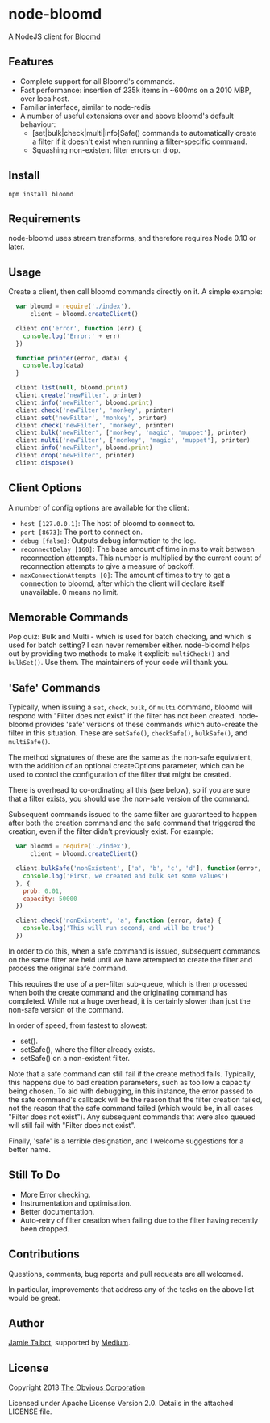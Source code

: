 node-bloomd
===========

A NodeJS client for [Bloomd](https://github.com/armon/bloomd)

Features
--------

* Complete support for all Bloomd's commands.
* Fast performance: insertion of 235k items in ~600ms on a 2010 MBP, over localhost.
* Familiar interface, similar to node-redis
* A number of useful extensions over and above bloomd's default behaviour:
  - [set|bulk|check|multi|info]Safe() commands to automatically create a filter if it doesn't exist when running a filter-specific command.
  - Squashing non-existent filter errors on drop.

Install
-------

    npm install bloomd

Requirements
------------

node-bloomd uses stream transforms, and therefore requires Node 0.10 or later.

Usage
-----

Create a client, then call bloomd commands directly on it. A simple example:


```js
  var bloomd = require('./index'),
      client = bloomd.createClient()

  client.on('error', function (err) {
    console.log('Error:' + err)
  })

  function printer(error, data) {
    console.log(data)
  }

  client.list(null, bloomd.print)
  client.create('newFilter', printer)
  client.info('newFilter', bloomd.print)
  client.check('newFilter', 'monkey', printer) 
  client.set('newFilter', 'monkey', printer)
  client.check('newFilter', 'monkey', printer) 
  client.bulk('newFilter', ['monkey', 'magic', 'muppet'], printer) 
  client.multi('newFilter', ['monkey', 'magic', 'muppet'], printer) 
  client.info('newFilter', bloomd.print)
  client.drop('newFilter', printer) 
  client.dispose() 
```

Client Options
--------------

A number of config options are available for the client:

* ```host [127.0.0.1]```: The host of bloomd to connect to.
* ```port [8673]```: The port to connect on.
* ```debug [false]```: Outputs debug information to the log.
* ```reconnectDelay [160]```: The base amount of time in ms to wait between reconnection attempts. This number is multiplied by the current count of reconnection attempts to give a measure of backoff.
* ```maxConnectionAttempts [0]```: The amount of times to try to get a connection to bloomd, after which the client will declare itself unavailable. 0 means no limit.

Memorable Commands
------------------

Pop quiz: Bulk and Multi - which is used for batch checking, and which is used for batch setting?  I
can never remember either.  node-bloomd helps out by providing two methods to make it explicit:
```multiCheck()``` and ```bulkSet()```. Use them. The maintainers of your code will thank you.

'Safe' Commands
---------------

Typically, when issuing a ```set```, ```check```, ```bulk```, or ```multi``` command,
bloomd will respond with "Filter does not exist" if the filter has not been created.  node-bloomd
provides 'safe' versions of these commands which auto-create the filter in this situation.  These
are ```setSafe()```, ```checkSafe()```, ```bulkSafe()```, and ```multiSafe()```.

The method signatures of these are the same as the non-safe equivalent, with the addition of an optional
createOptions parameter, which can be used to control the configuration of the filter that might be created.

There is overhead to co-ordinating all this (see below), so if you are sure that a filter exists,
you should use the non-safe version of the command.

Subsequent commands issued to the same filter are guaranteed to happen after both the creation command
and the safe command that triggered the creation, even if the filter didn't previously exist. For example:

```js
  var bloomd = require('./index'),
      client = bloomd.createClient()

  client.bulkSafe('nonExistent', ['a', 'b', 'c', 'd'], function(error, data) {
    console.log('First, we created and bulk set some values')
  }, {
    prob: 0.01,
    capacity: 50000
  })

  client.check('nonExistent', 'a', function (error, data) {
    console.log('This will run second, and will be true')
  })
```

In order to do this, when a safe command is issued, subsequent commands on the same filter are held
until we have attempted to create the filter and process the original safe command.

This requires the use of a per-filter sub-queue, which is then processed when both the create command
and the originating command has completed.  While not a huge overhead, it is certainly slower than just
the non-safe version of the command.

In order of speed, from fastest to slowest:

* set().
* setSafe(), where the filter already exists.
* setSafe() on a non-existent filter.

Note that a safe command can still fail if the create method fails. Typically, this happens due to bad
creation parameters, such as too low a capacity being chosen. To aid with debugging, in this instance,
the error passed to the safe command's callback will be the reason that the filter creation failed, not
the reason that the safe command failed (which would be, in all cases "Filter does not exist"). Any
subsequent commands that were also queued will still fail with "Filter does not exist".

Finally, 'safe' is a terrible designation, and I welcome suggestions for a better name.

Still To Do
-----------

* More Error checking.
* Instrumentation and optimisation.
* Better documentation.
* Auto-retry of filter creation when failing due to the filter having recently been dropped.

Contributions
-------------

Questions, comments, bug reports and pull requests are all welcomed.

In particular, improvements that address any of the tasks on the above
list would be great.

Author
------

[Jamie Talbot](https://github.com/majelbstoat), supported by
[Medium](https://medium.com).

License
-------

Copyright 2013 [The Obvious Corporation](https://medium.com)

Licensed under Apache License Version 2.0.  Details in the attached LICENSE
file.

